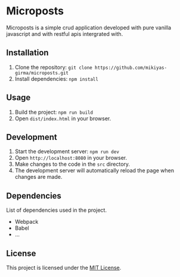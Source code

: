 # Microposts

Microposts is a simple crud application developed with pure vanilla javascript and with restful apis intergrated with.

## Installation

1. Clone the repository: `git clone https://github.com/mikiyas-girma/microposts.git`
2. Install dependencies: `npm install`

## Usage

1. Build the project: `npm run build`
2. Open `dist/index.html` in your browser.

## Development

1. Start the development server: `npm run dev`
2. Open `http://localhost:8080` in your browser.
3. Make changes to the code in the `src` directory.
4. The development server will automatically reload the page when changes are made.

## Dependencies

List of dependencies used in the project.

- Webpack
- Babel
- ...

## License

This project is licensed under the [MIT License](LICENSE).
